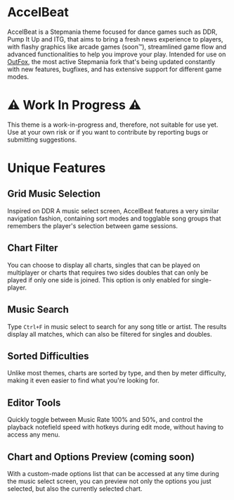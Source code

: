# **AccelBeat**
AccelBeat is a Stepmania theme focused for dance games such as DDR, Pump It Up and ITG, that aims to bring a fresh news experience to players, with flashy graphics like arcade games (soon™), streamlined game flow and advanced functionalities to help you improve your play. Intended for use on [OutFox](https://github.com/TeamRizu/OutFox/), the most active Stepmania fork that's being updated constantly with new features, bugfixes, and has extensive support for different game modes. 

# **⚠️ Work In Progress ⚠️**
This theme is a work-in-progress and, therefore, not suitable for use yet. Use at your own risk or if you want to contribute by reporting bugs or submitting suggestions.

# **Unique Features** 
## **Grid Music Selection**
Inspired on DDR A music select screen, AccelBeat features a very similar navigation fashion, containing sort modes and togglable song groups that remembers the player's selection between game sessions. 

## **Chart Filter**
You can choose to display all charts, singles that can be played on multiplayer or charts that requires two sides doubles that can only be played if only one side is joined. This option is only enabled for single-player. 

## **Music Search**
Type `Ctrl+F` in music select to search for any song title or artist. The results display all matches, which can also be filtered for singles and doubles.

## **Sorted Difficulties** 
Unlike most themes, charts are sorted by type, and then by meter difficulty, making it even easier to find what you're looking for.

## **Editor Tools** 
Quickly toggle between Music Rate 100% and 50%, and control the playback notefield speed with hotkeys during edit mode, without having to access any menu.

## **Chart and Options Preview (coming soon)** 
With a custom-made options list that can be accessed at any time during the music select screen, you can preview not only the options you just selected, but also the currently selected chart.